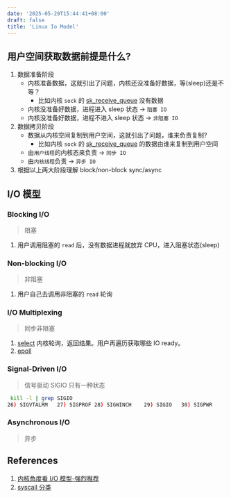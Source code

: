 ```yaml
---
date: '2025-05-29T15:44:41+08:00'
draft: false
title: 'Linux Io Model'
---
```


## 用户空间获取数据前提是什么?

1. 数据准备阶段
   - 内核准备数据，这就引出了问题，内核还没准备好数据，等(sleep)还是不等？
     - 比如内核 `sock` 的 [sk_receive_queue](https://elixir.bootlin.com/linux/v6.15/source/include/net/sock.h#L252) 没有数据
   - 内核没准备好数据，进程进入 sleep 状态 -> `阻塞 IO`
   - 内核没准备好数据，进程不进入 sleep 状态 -> `非阻塞 IO`
2. 数据拷贝阶段
   - 数据从内核空间复制到用户空间，这就引出了问题，谁来负责复制? 
     - 比如内核 `sock` 的 [sk_receive_queue](https://elixir.bootlin.com/linux/v6.15/source/include/net/sock.h#L252) 的数据由谁来复制到用户空间
   - 由`用户线程`的内核态来负责 -> `同步 IO`
   - 由`内核线程`负责 -> `异步 IO`
3. 根据以上两大阶段理解 block/non-block sync/async

## I/O 模型

### Blocking I/O
> 阻塞

1. 用户调用阻塞的 `read` 后，没有数据进程就放弃 CPU，进入阻塞状态(sleep)

### Non-blocking I/O
> 非阻塞

1. 用户自己去调用非阻塞的 `read` 轮询


### I/O Multiplexing
> 同步非阻塞

1. [select](https://man7.org/linux/man-pages/man2/select.2.html) 内核轮询，返回结果。用户再遍历获取哪些 IO ready。
2. [epoll](https://man7.org/linux/man-pages/man2/epoll_wait.2.html)

### Signal-Driven I/O

> 信号驱动 SIGIO 只有一种状态

```bash
 kill -l | grep SIGIO
26) SIGVTALRM	27) SIGPROF	28) SIGWINCH	29) SIGIO	30) SIGPWR

```

### Asynchronous I/O

> 异步





## References

1. [内核角度看 I/O 模型-强烈推荐](https://mp.weixin.qq.com/s?__biz=Mzg2MzU3Mjc3Ng==&mid=2247483737&idx=1&sn=7ef3afbb54289c6e839eed724bb8a9d6&chksm=ce77c71ef9004e08e3d164561e3a2708fc210c05408fa41f7fe338d8e85f39c1ad57519b614e&scene=178&cur_album_id=2559805446807928833&search_click_id=#rd)
2. [syscall 分类](https://mohitmishra786.github.io/chessman/2025/03/31/Technical-Guide-to-System-Calls-Implementation-and-Signal-Handling-in-Modern-Operating-Systems.html)